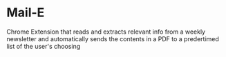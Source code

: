 # Mail-E
Chrome Extension that reads and extracts relevant info from a weekly newsletter and automatically sends the contents in a PDF to a predertimed list of the user's choosing
